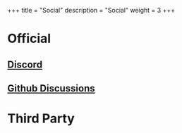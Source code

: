 +++
title = "Social"
description = "Social"
weight = 3
+++

# Official

## [Discord](https://discord.gg/zfAAUbgGr4)

## [Github Discussions](https://github.com/erg-lang/erg/discussions)

# Third Party
